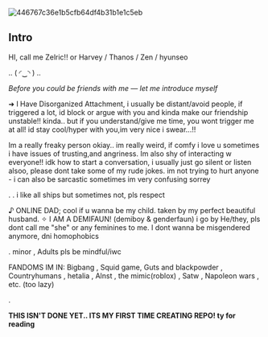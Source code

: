 ![446767c36e1b5cfb64df4b31b1e1c5eb](https://github.com/user-attachments/assets/bad035fc-c653-42d5-afed-1bcf46598830)


## Intro

HI, call me Zelric!! or Harvey / Thanos / Zen / hyunseo 

..
 (⁠ ⁠◜⁠‿⁠◝⁠ ⁠)
 ..
 
       
*Before you could be friends with me — let me introduce myself*


➜ I Have Disorganized Attachment, i usually be distant/avoid people, if triggered a lot, id block or argue with you and kinda make our friendship unstable!! kinda.. but if you understand/give me time, you wont trigger me at all! id stay cool/hyper with you,im very nice i swear...!!

Im a really freaky person okiay.. im really weird, if comfy i love u
sometimes i have issues of trusting,and angriness. Im also shy of interacting w everyone!! idk how to start a conversation, i usually just go silent or listen
alsoo, please dont take some of my rude jokes. im not trying to hurt anyone - i can also be sarcastic
sometimes im very confusing sorrey


.
. i like all ships but sometimes not, pls respect


♪ ONLINE DAD; cool if u wanna be my child. taken by my perfect beautiful husband.
 ✧ I AM A DEMIFAUN! (demiboy & genderfaun) i go by He/they, pls dont call me "she" or any feminines to me. I dont wanna be misgendered anymore, dni homophobics
 
 . minor , Adults pls be mindful/iwc

 FANDOMS IM IN: Bigbang , Squid game, Guts and blackpowder , Countryhumans , hetalia , Alnst , the mimic(roblox) , Satw , Napoleon wars , etc. (too lazy)

 .

 **THIS ISN'T DONE YET.. ITS MY FIRST TIME CREATING REPO! ty for reading**

